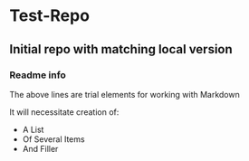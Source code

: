 # Test-Repo

## Initial repo with matching local version

### Readme info

The above lines are trial elements for working with Markdown

It will necessitate creation of:
* A List
* Of Several Items
* And Filler
